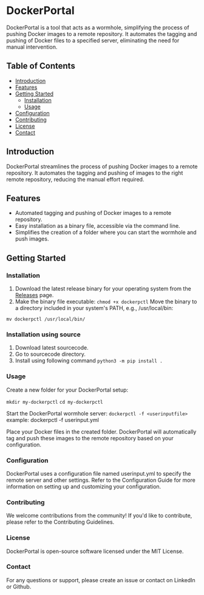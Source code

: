 # DockerPortal

DockerPortal is a tool that acts as a wormhole, simplifying the process of pushing Docker images to a remote repository. It automates the tagging and pushing of Docker files to a specified server, eliminating the need for manual intervention.

## Table of Contents

- [Introduction](#introduction)
- [Features](#features)
- [Getting Started](#getting-started)
  - [Installation](#installation)
  - [Usage](#usage)
- [Configuration](#configuration)
- [Contributing](#contributing)
- [License](#license)
- [Contact](#contact)

## Introduction

DockerPortal streamlines the process of pushing Docker images to a remote repository. It automates the tagging and pushing of images to the right remote repository, reducing the manual effort required.

## Features

- Automated tagging and pushing of Docker images to a remote repository.
- Easy installation as a binary file, accessible via the command line.
- Simplifies the creation of a folder where you can start the wormhole and push images.

## Getting Started

### Installation

1. Download the latest release binary for your operating system from the [Releases](https://github.com/frasmd/dockerportal/releases) page.
2. Make the binary file executable:
  ```chmod +x dockerpctl```
Move the binary to a directory included in your system's PATH, e.g., /usr/local/bin:

```mv dockerpctl /usr/local/bin/```

### Installation using source

1. Download latest sourcecode.
2. Go to sourcecode directory.
3. Install using following command 
  ```python3 -m pip install .```


### Usage
Create a new folder for your DockerPortal setup:

```mkdir my-dockerpctl```
```cd my-dockerpctl```

Start the DockerPortal wormhole server:
```dockerpctl -f <userinputfile>```
example: dockerpctl -f userinput.yml

Place your Docker files in the created folder. DockerPortal will automatically tag and push these images to the remote repository based on your configuration.

### Configuration

DockerPortal uses a configuration file named userinput.yml to specify the remote server and other settings. Refer to the Configuration Guide for more information on setting up and customizing your configuration.

### Contributing
We welcome contributions from the community! If you'd like to contribute, please refer to the Contributing Guidelines.

### License
DockerPortal is open-source software licensed under the MIT License.

### Contact
For any questions or support, please create an issue or contact on LinkedIn or Github.
